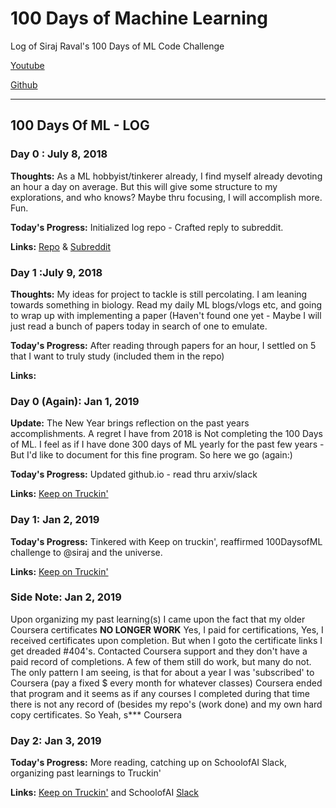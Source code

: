
# 100 Days of Machine Learning
Log of Siraj Raval's 100 Days of ML Code Challenge

[Youtube](https://www.youtube.com/watch?v=cuQMBj1cWPo)

[Github](https://github.com/llSourcell/100_Days_of_ML_Code)
___________________________________________________________________________________________________________________________________

## 100 Days Of ML - LOG
### Day 0 : July 8, 2018

**Thoughts:** As a ML hobbyist/tinkerer already, I find myself already devoting an hour a day on average. But this will give some structure to my explorations, and who knows? Maybe thru focusing, I will accomplish more. Fun.

**Today's Progress:** Initialized log repo - Crafted reply to subreddit.

**Links:**  [Repo](https://github.com/theGreenJedi/100DaysofML) & [Subreddit](https:://www.redit.com/r/MachineLearning/wiki/index)

### Day 1 :July 9, 2018

**Thoughts:** My ideas for project to tackle is still percolating. I am leaning towards something in biology. Read my daily ML blogs/vlogs etc, and going to wrap up with implementing a paper (Haven't found one yet - Maybe I will just read a bunch of papers today in search of one to emulate.

**Today's Progress:** After reading through papers for an hour, I settled on 5 that I want to truly study (included them in the repo)

**Links:** []()

### Day 0 (Again): Jan 1, 2019

**Update:** The New Year brings reflection on the past years accomplishments. A regret I have from 2018 is Not completing the 100 Days of ML. I feel as if I have done 300 days of ML yearly for the past few years - But I'd like to document for this fine program. So here we go (again:)

**Today's Progress:** Updated github.io - read thru arxiv/slack

**Links:** [Keep on Truckin'](https://thegreenjedi.github.io/#)

### Day 1: Jan 2, 2019

**Today's Progress:** Tinkered with Keep on truckin', reaffirmed 100DaysofML challenge to @siraj and the universe.

**Links:** [Keep on Truckin'](https://thegreenjedi.github.io/#)

### Side Note: Jan 2, 2019

Upon organizing my past learning(s) I came upon the fact that my older Coursera certificates **NO LONGER WORK** Yes, I paid for certifications, Yes, I received certificates upon completion. But when I goto the certificate links I get dreaded #404's. Contacted Coursera support and they don't have a paid record of completions. A few of them still do work, but many do not. The only pattern I am seeing, is that for about a year I was 'subscribed' to Coursera (pay a fixed $ every month for whatever classes) Coursera ended that program and it seems as if any courses I completed during that time there is not any record of (besides my repo's (work done) and my own hard copy certificates. So Yeah, s*** Coursera

### Day 2: Jan 3, 2019

**Today's Progress:** More reading, catching up on SchoolofAI Slack, organizing past learnings to Truckin'

**Links:** [Keep on Truckin'](https://thegreenjedi.github.io/#) and SchoolofAI [Slack](https://programming-wizards.slack.com/messages/GC711BXV2/convo/GC711BXV2-1545537331.017400/)



